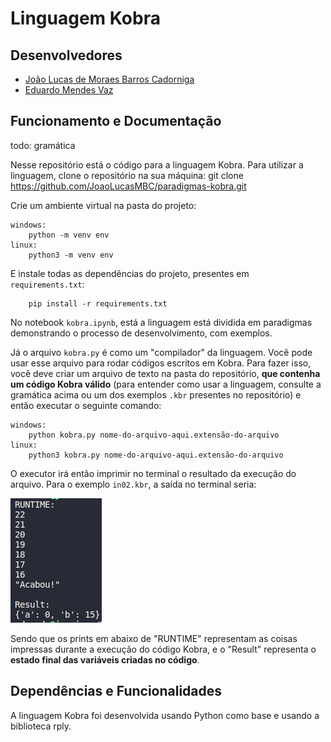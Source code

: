 # Linguagem Kobra

## Desenvolvedores
- [João Lucas de Moraes Barros Cadorniga](https://github.com/JoaoLucasMBC)
- [Eduardo Mendes Vaz](https://github.com/EduardoMVAz)

## Funcionamento e Documentação

todo: gramática

Nesse repositório está o código para a linguagem Kobra. Para utilizar a linguagem, clone o repositório na sua máquina:
        git clone https://github.com/JoaoLucasMBC/paradigmas-kobra.git

Crie um ambiente virtual na pasta do projeto:

    windows:
        python -m venv env
    linux:
        python3 -m venv env

E instale todas as dependências do projeto, presentes em `requirements.txt`:

        pip install -r requirements.txt

No notebook `kobra.ipynb`, está a linguagem está dividida em paradigmas demonstrando o processo de desenvolvimento, com exemplos.

Já o arquivo `kobra.py` é como um "compilador" da linguagem. Você pode usar esse arquivo para rodar códigos escritos em Kobra. Para fazer isso, você deve criar um arquivo de texto na pasta do repositório, **que contenha um código Kobra válido** (para entender como usar a linguagem, consulte a gramática acima ou um dos exemplos `.kbr` presentes no repositório) e então executar o seguinte comando:

    windows:
        python kobra.py nome-do-arquivo-aqui.extensão-do-arquivo
    linux:
        python3 kobra.py nome-do-arquivo-aqui.extensão-do-arquivo

O executor irá então imprimir no terminal o resultado da execução do arquivo. Para o exemplo `in02.kbr`, a saída no terminal seria:

![in02](assets/kobra.png)

Sendo que os prints em abaixo de "RUNTIME" representam as coisas impressas durante a execução do código Kobra, e o "Result" representa o **estado final das variáveis criadas no código**.

## Dependências e Funcionalidades

A linguagem Kobra foi desenvolvida usando Python como base e usando a biblioteca rply.